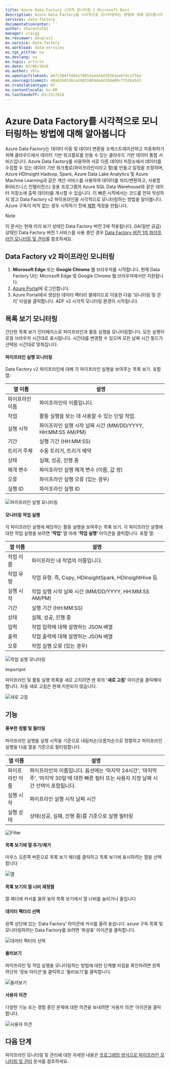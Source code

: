 ```yaml
---
title: Azure Data Factory 시각적 모니터링 | Microsoft Docs
description: Azure Data Factory를 시각적으로 모니터링하는 방법에 대해 알아봅니다
services: data-factory
documentationcenter: ''
author: sharonlo101
manager: craigg
ms.reviewer: douglasl
ms.service: data-factory
ms.workload: data-services
ms.tgt_pltfrm: na
ms.devlang: na
ms.topic: article
ms.date: 02/06/2018
ms.author: shlo
ms.openlocfilehash: b67c384ffd04176653ad434d39361ee67dc1ffea
ms.sourcegitcommit: 48ab1b6526ce290316b9da4d18de00c77526a541
ms.translationtype: HT
ms.contentlocale: ko-KR
ms.lasthandoff: 03/23/2018
---
```

# <a name="visually-monitor-azure-data-factories"></a>Azure Data Factory를 시각적으로 모니터링하는 방법에 대해 알아봅니다
Azure Data Factory는 데이터 이동 및 데이터 변환을 오케스트레이션하고 자동화하기 위해 클라우드에서 데이터 기반 워크플로를 만들 수 있는 클라우드 기반 데이터 통합 서비스입니다. Azure Data Factory를 사용하여 서로 다른 데이터 저장소에서 데이터를 수집할 수 있는 데이터 기반 워크플로(파이프라인이라고 함)를 만들고 일정을 조정하며, Azure HDInsight Hadoop, Spark, Azure Data Lake Analytics 및 Azure Machine Learning과 같은 계산 서비스를 사용하여 데이터를 처리/변환하고, 사용할 BI(비즈니스 인텔리전스) 응용 프로그램의 Azure SQL Data Warehouse와 같은 데이터 저장소에 출력 데이터를 게시할 수 있습니다.
이 빠른 시작에서는 코드를 전혀 작성하지 않고 Data Factory v2 파이프라인을 시각적으로 모니터링하는 방법을 알아봅니다.
Azure 구독이 아직 없는 경우 시작하기 전에 [체험](https://azure.microsoft.com/free/) 계정을 만듭니다.

> [!NOTE]
> 이 문서는 현재 미리 보기 상태인 Data Factory 버전 2에 적용됩니다. GA(일반 공급) 상태인 Data Factory 버전 1 서비스를 사용 중인 경우 [Data Factory 버전 1의 파이프라인 모니터링 및 관리](v1/data-factory-monitor-manage-app.md)를 참조하세요.

## <a name="monitor-data-factory-v2-pipelines"></a>Data Factory v2 파이프라인 모니터링

1. **Microsoft Edge** 또는 **Google Chrome** 웹 브라우저를 시작합니다. 현재 Data Factory UI는 Microsoft Edge 및 Google Chrome 웹 브라우저에서만 지원됩니다.
2. [Azure Portal](https://portal.azure.com/)에 로그인합니다.
3. Azure Portal에서 생성된 데이터 팩터리 블레이드로 이동한 다음 ‘모니터링 및 관리’ 타일을 클릭합니다. ADF v2 시각적 모니터링 환경이 시작됩니다.

## <a name="list-view-monitoring"></a>목록 보기 모니터링

간단한 목록 보기 인터페이스로 파이프라인과 활동 실행을 모니터링합니다. 모든 실행이 로컬 브라우저 시간대로 표시됩니다. 시간대를 변경할 수 있으며 모든 날짜 시간 필드가 선택된 시간대로 맞춰집니다.  

#### <a name="monitoring-pipeline-runs"></a>파이프라인 실행 모니터링
Data Factory v2 파이프라인에 대해 각 파이프라인 실행을 보여주는 목록 보기. 포함 열:

| **열 이름** | **설명** |
| --- | --- |
| 파이프라인 이름 | 파이프라인의 이름입니다. |
| 작업 | 활동 실행을 보는 데 사용할 수 있는 단일 작업. |
| 실행 시작 | 파이프라인 실행 시작 날짜 시간 (MM/DD/YYYY, HH:MM:SS AM/PM) |
| 기간 | 실행 기간 (HH:MM:SS) |
| 트리거 주체 | 수동 트리거, 트리거 예약 |
| 상태 | 실패, 성공, 진행 중 |
| 매개 변수 | 파이프라인 실행 매개 변수 (이름, 값 쌍) |
| 오류 | 파이프라인 실행 오류 (있는 경우) |
| 실행 ID | 파이프라인 실행 ID |

![파이프라인 실행 모니터링](media/monitor-visually/pipeline-runs.png)

#### <a name="monitoring-activity-runs"></a>모니터링 작업 실행
각 파이프라인 실행에 해당하는 활동 실행을 보여주는 목록 보기. 각 파이프라인 실행에 대한 작업 실행을 보려면 **‘작업’** 열 아래 **‘작업 실행’** 아이콘을 클릭합니다. 포함 열:

| **열 이름** | **설명** |
| --- | --- |
| 작업 이름 | 파이프라인 내 작업의 이름입니다. |
| 작업 유형 | 작업 유형. 즉, Copy, HDInsightSpark, HDInsightHive 등. |
| 실행 시작 | 작업 실행 시작 날짜 시간 (MM/DD/YYYY, HH:MM:SS AM/PM) |
| 기간 | 실행 기간 (HH:MM:SS) |
| 상태 | 실패, 성공, 진행 중 |
| 입력 | 작업 입력에 대해 설명하는 JSON 배열 |
| 출력 | 작업 출력에 대해 설명하는 JSON 배열 |
| 오류 | 작업 실행 오류 (있는 경우) |

![작업 실행 모니터링](media/monitor-visually/activity-runs.png)

> [!IMPORTANT]
> 파이프라인 및 활동 실행 목록을 새로 고치려면 맨 위의 **‘새로 고침’** 아이콘을 클릭해야 합니다. 자동 새로 고침은 현재 지원되지 않습니다.
>

![새로 고침](media/monitor-visually/refresh.png)

## <a name="features"></a>기능

#### <a name="rich-ordering-and-filtering"></a>풍부한 정렬 및 필터링

파이프라인 실행을 실행 시작을 기준으로 내림차순/오름차순으로 정렬하고 파이프라인 실행을 다음 열을 기준으로 필터링합니다.

| **열 이름** | **설명** |
| --- | --- |
| 파이프라인 이름 | 파이프라인의 이름입니다. 옵션에는 ‘마지막 24시간’, ‘마지막 주’, ‘마지막 30일’에 대한 빠른 필터 또는 사용자 지정 날짜 시간 선택이 포함됩니다. |
| 실행 시작 | 파이프라인 실행 시작 날짜 시간 |
| 실행 상태 | 상태(성공, 실패, 진행 중)를 기준으로 실행 필터링 |

![Filter](media/monitor-visually/filter.png)

#### <a name="addremove-columns-to-list-view"></a>목록 보기에 열 추가/제거
마우스 오른쪽 버튼으로 목록 보기 헤더를 클릭하고 목록 보기에 표시하려는 열을 선택합니다

![열](media/monitor-visually/columns.png)

#### <a name="reorder-column-widths-in-list-view"></a>목록 보기의 열 너비 재정렬
열 헤더에 커서를 올려 놓아 목록 보기에서 열 너비를 늘리거나 줄입니다

#### <a name="select-data-factory"></a>데이터 팩터리 선택
왼쪽 상단에 있는 ‘Data Factory’ 아이콘에 커서를 올려 놓습니다. azure 구독 목록 및 모니터링하려는 Data Factory를 보려면 ‘화살표’ 아이콘을 클릭합니다.

![데이터 팩터리 선택](media/monitor-visually/select-datafactory.png)

#### <a name="guided-tours"></a>둘러보기
파이프라인 및 작업 실행을 모니터링하는 방법에 대한 단계별 지침을 확인하려면 왼쪽 하단의 ‘정보 아이콘’을 클릭하고 ‘둘러보기’를 클릭합니다.

![둘러보기](media/monitor-visually/guided-tours.png)

#### <a name="feedback"></a>사용자 의견
다양한 기능 또는 경험 중인 문제에 대한 의견을 보내려면 ‘사용자 의견’ 아이콘을 클릭합니다.

![사용자 의견](media/monitor-visually/feedback.png)

## <a name="next-steps"></a>다음 단계

파이프라인 모니터링 및 관리에 대한 자세한 내용은 [프로그래밍 방식으로 파이프라인 모니터링 및 관리](https://docs.microsoft.com/azure/data-factory/monitor-programmatically) 문서를 참조하세요.
